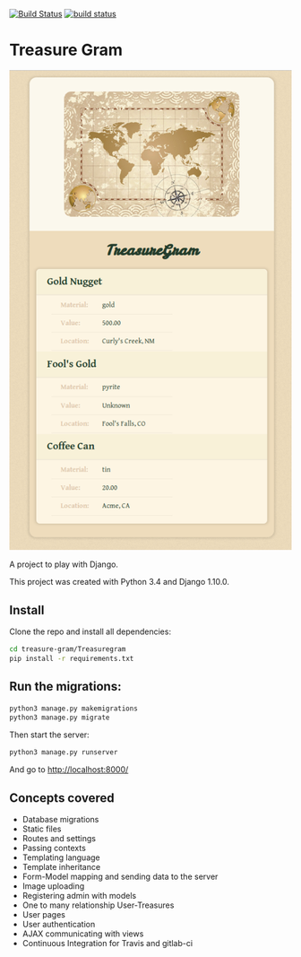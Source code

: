 [![Build Status](https://travis-ci.org/octopusinvitro/treasure-gram.svg?branch=master)](https://travis-ci.org/octopusinvitro/treasure-gram)
[![build status](https://gitlab.com/octopusinvitro/treasure-gram/badges/master/build.svg)](https://gitlab.com/octopusinvitro/treasure-gram/commits/master)


# Treasure Gram

![Screenshot](screenshot.png)

A project to play with Django.

This project was created with Python 3.4 and Django 1.10.0.


## Install

Clone the repo and install all dependencies:

```bash
cd treasure-gram/Treasuregram
pip install -r requirements.txt
```

## Run the migrations:

```bash
python3 manage.py makemigrations
python3 manage.py migrate
```

Then start the server:

```bash
python3 manage.py runserver
```

And go to <http://localhost:8000/>


## Concepts covered

* Database migrations
* Static files
* Routes and settings
* Passing contexts
* Templating language
* Template inheritance
* Form-Model mapping and sending data to the server
* Image uploading
* Registering admin with models
* One to many relationship User-Treasures
* User pages
* User authentication
* AJAX communicating with views
* Continuous Integration for Travis and gitlab-ci
